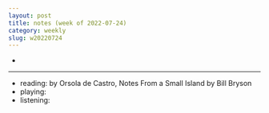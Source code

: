 ```yaml
---
layout: post
title: notes (week of 2022-07-24)
category: weekly
slug: w20220724
---
```


- 

***
- reading: []() by Orsola de Castro, Notes From a Small Island by Bill Bryson
- playing: []()
- listening: []()